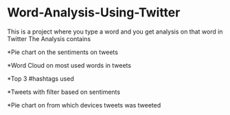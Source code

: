 # Word-Analysis-Using-Twitter
This is a project where you type a word and you get analysis on that word in Twitter 
The Analysis contains 

*Pie chart on the sentiments on tweets 

*Word Cloud on most used words in tweets

*Top 3 #hashtags used

*Tweets with filter based on sentiments 

*Pie chart on from which devices tweets was tweeted 
